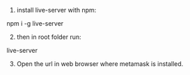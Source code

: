 1. install live-server with npm:

npm i -g live-server

2. then in root folder run:

live-server

3. Open the url in web browser where metamask is installed.
